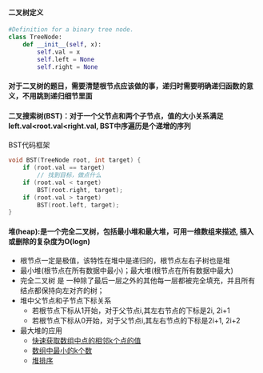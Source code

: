#### 二叉树定义
```python
#Definition for a binary tree node.
class TreeNode:
    def __init__(self, x):
        self.val = x
        self.left = None
        self.right = None
```
#### 对于二叉树的题目，需要清楚根节点应该做的事，递归时需要明确递归函数的意义，不用跳到递归细节里面
#### 二叉搜索树(BST)：对于一个父节点和两个子节点，值的大小关系满足 left.val<root.val<right.val, BST中序遍历是个递增的序列
BST代码框架
```C++
void BST(TreeNode root, int target) {
    if (root.val == target)
        // 找到目标，做点什么
    if (root.val < target) 
        BST(root.right, target);
    if (root.val > target)
        BST(root.left, target);
}
```
#### 堆(heap):是一个完全二叉树，包括最小堆和最大堆，可用一维数组来描述, 插入或删除的复杂度为O(logn)
* 根节点一定是极值，该特性在堆中是递归的，根节点左右子树也是堆
* 最小堆(根节点在所有数据中最小)；最大堆(根节点在所有数据中最大)
* 完全二叉树 是 一种除了最后一层之外的其他每一层都被完全填充，并且所有结点都保持向左对齐的树；
* 堆中父节点和子节点下标关系
    * 若根节点下标从1开始，对于父节点i,其左右节点的下标是2i, 2i+1
    * 若根节点下标从0开始，对于父节点i,其左右节点的下标是2i+1, 2i+2
* 最大堆的应用
    * [快速获取数组中点的相邻k个点的值](https://github.com/WenwenTong/coding_algorithm/blob/master/数据结构/数组和字符串/快速获取数组中点的相邻k个点的值.md)
    * [数组中最小的k个数](https://github.com/WenwenTong/coding_algorithm/blob/master/数据结构/数组和字符串/数组中最小的k个数.md)
    * [堆排序](https://github.com/WenwenTong/coding_algorithm/blob/master/算法/排序和查找算法/经典排序算法.md)

